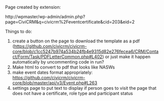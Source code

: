 Page created by extension:

http://wpmaster/wp-admin/admin.php?page=CiviCRM&q=civicrm%2Feventcertificate&cid=203&eid=2

Things to do:

1. create a button on the page to download the template as a pdf (https://github.com/civicrm/civicrm-core/blob/c1cc5247b974a534b24fb4e9315d82e276fecea6/CRM/Contact/Form/Task/PDFLetterCommon.php#L402) or just make it happen automatically by uncommenting code in run?
2. Make html to convert to pdf that looks like NASWs
3. make event dates format appropriately: https://github.com/civicrm/civicrm-core/blob/master/api/v3/Event.php#L263
4. settings page to put text to display if person goes to visit the page that does not have a certificate, role type and participant status
